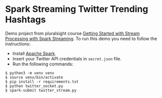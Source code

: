# Spark Streaming Twitter Trending Hashtags

Demo project from pluralsight course [Getting Started with Stream Processing with Spark Streaming](https://app.pluralsight.com/library/courses/spark-streaming-stream-processing-getting-started/table-of-contents). To run this demo you need to follow the instructions:

 - Install [Apache Spark](https://spark.apache.org/docs/latest/). 
 - Insert your Twitter API credentials in `secret.json` file. 
 - Run the following commands:

```
$ python3 -m venv venv
$ source venv/bin/activate
$ pip install -r requirements.txt
$ python twitter_socket.py
$ spark-submit twitter_stream.py
```